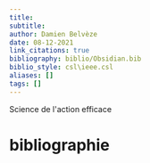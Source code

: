 ```yaml
---
title: 
subtitle:
author: Damien Belvèze
date: 08-12-2021
link_citations: true
bibliography: biblio/Obsidian.bib
biblio_style: csl\ieee.csl
aliases: []
tags: []
---
```


Science de l'action efficace





# bibliographie

